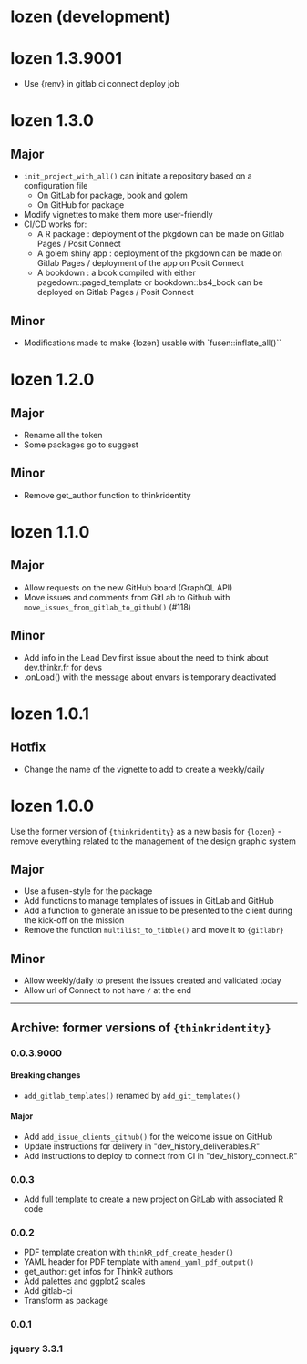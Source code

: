 # lozen (development)

# lozen 1.3.9001

- Use {renv} in gitlab ci connect deploy job

# lozen 1.3.0

## Major

- `init_project_with_all()` can initiate a repository based on a configuration file
  + On GitLab for package, book and golem
  + On GitHub for package
- Modify vignettes to make them more user-friendly
- CI/CD works for:
  + A R package : deployment of the pkgdown can be made on Gitlab Pages / Posit Connect
  + A golem shiny app : deployment of the pkgdown can be made on Gitlab Pages / deployment of the app on Posit Connect
  + A bookdown : a book compiled with either pagedown::paged_template or bookdown::bs4_book can be deployed on Gitlab Pages / Posit Connect

## Minor

- Modifications made to make {lozen} usable with `fusen::inflate_all()``

# lozen 1.2.0

## Major

- Rename all the token
- Some packages go to suggest

## Minor

- Remove get_author function to thinkridentity

# lozen 1.1.0

## Major

- Allow requests on the new GitHub board (GraphQL API)
- Move issues and comments from GitLab to Github with `move_issues_from_gitlab_to_github()` (#118)

## Minor

- Add info in the Lead Dev first issue about the need to think about dev.thinkr.fr for devs
- .onLoad() with the message about envars is temporary deactivated

# lozen 1.0.1

## Hotfix

- Change the name of the vignette to add to create a weekly/daily

# lozen 1.0.0

Use the former version of `{thinkridentity}` as a new basis for `{lozen}` - remove everything related to the management of the design graphic system

## Major

- Use a fusen-style for the package
- Add functions to manage templates of issues in GitLab and GitHub
- Add a function to generate an issue to be presented to the client during the kick-off on the mission
- Remove the function `multilist_to_tibble()` and move it to `{gitlabr}`

## Minor

- Allow weekly/daily to present the issues created and validated today
- Allow url of Connect to not have `/` at the end

----------------------

## Archive: former versions of `{thinkridentity}`

### 0.0.3.9000

#### Breaking changes

* `add_gitlab_templates()` renamed by `add_git_templates()`

#### Major

* Add `add_issue_clients_github()` for the welcome issue on GitHub
* Update instructions for delivery in "dev_history_deliverables.R"
* Add instructions to deploy to connect from CI in "dev_history_connect.R"

### 0.0.3

* Add full template to create a new project on GitLab with associated R code

### 0.0.2

* PDF template creation with `thinkR_pdf_create_header()`  
* YAML header for PDF template with `amend_yaml_pdf_output()`  
* get_author: get infos for ThinkR authors
* Add palettes and ggplot2 scales
* Add gitlab-ci
* Transform as package

### 0.0.1

### jquery 3.3.1
